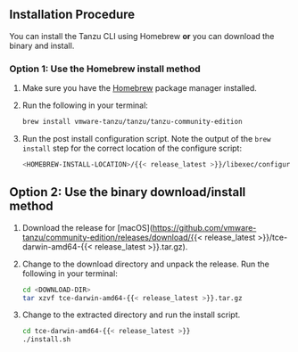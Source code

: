 ## Installation Procedure

You can install the Tanzu CLI using Homebrew **or** you can download the binary and install.

### Option 1: Use the Homebrew install method

1. Make sure you have the [Homebrew](https://brew.sh/) package manager installed.

1. Run the following in your terminal:

    ```sh
    brew install vmware-tanzu/tanzu/tanzu-community-edition
    ```

1. Run the post install configuration script. Note the output of the `brew install` step for the correct location of the configure script:

    ```sh
    <HOMEBREW-INSTALL-LOCATION>/{{< release_latest >}}/libexec/configure-tce.sh
    ```

## Option 2: Use the binary download/install  method

1. Download the release for [macOS](https://github.com/vmware-tanzu/community-edition/releases/download/{{< release_latest >}}/tce-darwin-amd64-{{< release_latest >}}.tar.gz).

1. Change to the download directory and unpack the release. Run the following in your terminal:

    ```sh
    cd <DOWNLOAD-DIR>
    tar xzvf tce-darwin-amd64-{{< release_latest >}}.tar.gz

    ```

1. Change to the extracted directory and run the install script.

    ```sh
    cd tce-darwin-amd64-{{< release_latest >}}
    ./install.sh
    ```
